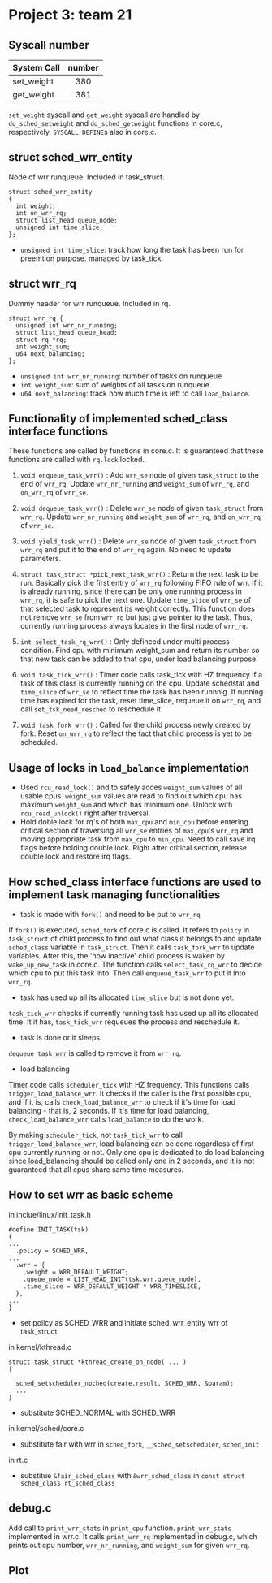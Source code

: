 # Project 3: team 21
## Syscall number

| System Call | number |
| -------- | :--------: |
| set_weight | 380 |
| get_weight | 381 |

`set_weight` syscall and `get_weight` syscall are handled by `do_sched_setweight` and `do_sched_getweight` functions in core.c, respectively. `SYSCALL_DEFINE`s also in core.c.

## struct sched_wrr_entity
Node of wrr runqueue. Included in task_struct.
```
struct sched_wrr_entity
{
  int weight; 
  int on_wrr_rq;
  struct list_head queue_node;
  unsigned int time_slice;
};
```
- `unsigned int time_slice`: track how long the task has been run for preemtion purpose. managed by task_tick. 

## struct wrr_rq
Dummy header for wrr runqueue. Included in rq.
```
struct wrr_rq {
  unsigned int wrr_nr_running;
  struct list_head queue_head;
  struct rq *rq;
  int weight_sum;
  u64 next_balancing;
};
```
- `unsigned int wrr_nr_running`: number of tasks on runqueue
- `int weight_sum`: sum of weights of all tasks on runqueue
- `u64 next_balancing`: track how much time is left to call `load_balance`.

## Functionality of implemented sched_class interface functions

These functions are called by functions in core.c. It is guaranteed that these functions are called with `rq.lock` locked.

1. `void enqueue_task_wrr()` : Add `wrr_se` node of given `task_struct` to the end of `wrr_rq`. Update `wrr_nr_running` and `weight_sum` of `wrr_rq`, and `on_wrr_rq` of `wrr_se`.

1. `void dequeue_task_wrr()` : Delete `wrr_se` node of given `task_struct` from `wrr_rq`. Update `wrr_nr_running` and `weight_sum` of `wrr_rq`, and `on_wrr_rq` of `wrr_se`.

1. `void yield_task_wrr()` : Delete `wrr_se` node of given `task_struct` from `wrr_rq` and put it to the end of `wrr_rq` again. No need to update parameters.

1. `struct task_struct *pick_next_task_wrr()` : Return the next task to be run. Basically pick the first entry of `wrr_rq` following FIFO rule of wrr. If it is already running, since there can be only one running process in `wrr_rq`, it is safe to pick the next one. Update `time_slice` of `wrr_se` of that selected task to represent its weight correctly. This function does not remove `wrr_se` from `wrr_rq` but just give pointer to the task. Thus, currently running process always locates in the first node of `wrr_rq`.

1. `int select_task_rq_wrr()` : Only definced under multi process condition. Find cpu with minimum weight_sum and return its number so that new task can be added to that cpu, under load balancing purpose.

1. `void task_tick_wrr()` : Timer code calls task_tick with HZ frequency if a task of this class is currently running on the cpu. Update schedstat and `time_slice` of `wrr_se` to reflect time the task has been runnnig. If running time has expired for the task, reset time_slice, requeue it on `wrr_rq`, and call `set_tsk_need_resched` to reschedule it.

1. `void task_fork_wrr()` : Called for the child process newly created by fork. Reset `on_wrr_rq` to reflect the fact that child process is yet to be scheduled.

## Usage of locks in `load_balance` implementation

- Used `rcu_read_lock()` and to safely acces `weight_sum` values of all usable cpus. `weight_sum` values are read to find out which cpu has maximum `weight_sum` and which has minimum one. Unlock with `rcu_read_unlock()` right after traversal.
- Hold doble lock for rq's of both `max_cpu` and `min_cpu` before entering critical section of traversing all `wrr_se` entries of `max_cpu`'s `wrr_rq` and moving appropriate task from `max_cpu` to `min_cpu`. Need to call save irq flags before holding double lock. Right after critical section, release double lock and restore irq flags.


## How sched_class interface functions are used to implement task managing functionalities
- task is made with `fork()` and need to be put to `wrr_rq`

If `fork()` is executed, `sched_fork` of core.c is called. It refers to `policy` in `task_struct` of child process to find out what class it belongs to and update `sched_class` variable in `task_struct`. Then it calls `task_fork_wrr` to update variables. After this, the 'now inactive' child process is waken by `wake_up_new_task` in core.c. The function calls `select_task_rq_wrr` to decide which cpu to put this task into. Then call `enqueue_task_wrr` to put it into `wrr_rq`. 

- task has used up all its allocated `time_slice` but is not done yet.

`task_tick_wrr` checks if currently running task has used up all its allocated time. It it has, `task_tick_wrr` requeues the process and reschedule it.

- task is done or it sleeps.

`dequeue_task_wrr` is called to remove it from `wrr_rq`. 

- load balancing

Timer code calls `scheduler_tick` with HZ frequency. This functions calls `trigger_load_balance_wrr`. It checks if the caller is the first possible cpu, and if it is, calls `check_load_balance_wrr` to check if it's time for load balancing - that is, 2 seconds. If it's time for load balancing, `check_load_balance_wrr` calls `load_balance` to do the work. 

By making `scheduler_tick`, not `task_tick_wrr` to call `trigger_load_balance_wrr`, load balancing can be done regardless of first cpu currently running or not. Only one cpu is dedicated to do load balancing since load_balancing should be called only one in 2 seconds, and it is not guaranteed that all cpus share same time measures.


## How to set wrr as basic scheme
in inclue/linux/init_task.h
```
#define INIT_TASK(tsk)
{
...
  .policy = SCHED_WRR,
...
  .wrr = {
    .weight = WRR_DEFAULT_WEIGHT;
    .queue_node = LIST_HEAD_INIT(tsk.wrr.queue_node),
    .time_slice = WRR_DEFAULT_WEIGHT * WRR_TIMESLICE,
  },
...
}
```
- set policy as SCHED_WRR and initiate sched_wrr_entity wrr of task_struct

in kernel/kthread.c
```
struct task_struct *kthread_create_on_node( ... )
{
  ...
  sched_setscheduler_noched(create.result, SCHED_WRR, &param);
  ...
}
```
- substitute SCHED_NORMAL with SCHED_WRR

in kernel/sched/core.c
- substitute fair with wrr in `sched_fork`, `__sched_setscheduler`, `sched_init`

in rt.c
- substitue `&fair_sched_class` with `&wrr_sched_class` in `const struct sched_class rt_sched_class`

## debug.c
Add call to `print_wrr_stats` in `print_cpu` function. `print_wrr_stats` implemented in wrr.c. It calls `print_wrr_rq` implemented in debug.c, which prints out cpu number, `wrr_nr_running`, and `weight_sum` for given `wrr_rq`.

## Plot 
